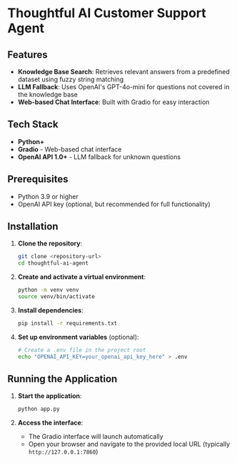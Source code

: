 # Thoughtful AI Customer Support Agent

## Features

- **Knowledge Base Search**: Retrieves relevant answers from a predefined dataset using fuzzy string matching
- **LLM Fallback**: Uses OpenAI's GPT-4o-mini for questions not covered in the knowledge base
- **Web-based Chat Interface**: Built with Gradio for easy interaction

## Tech Stack

- **Python+**
- **Gradio** - Web-based chat interface
- **OpenAI API 1.0+** - LLM fallback for unknown questions

## Prerequisites

- Python 3.9 or higher
- OpenAI API key (optional, but recommended for full functionality)

## Installation

1. **Clone the repository**:
   ```bash
   git clone <repository-url>
   cd thoughtful-ai-agent
   ```

2. **Create and activate a virtual environment**:
   ```bash
   python -m venv venv
   source venv/bin/activate 
   ```

3. **Install dependencies**:
   ```bash
   pip install -r requirements.txt
   ```

4. **Set up environment variables** (optional):
   ```bash
   # Create a .env file in the project root
   echo "OPENAI_API_KEY=your_openai_api_key_here" > .env
   ```

## Running the Application

1. **Start the application**:
   ```bash
   python app.py
   ```

2. **Access the interface**:
   - The Gradio interface will launch automatically
   - Open your browser and navigate to the provided local URL (typically `http://127.0.0.1:7860`)

